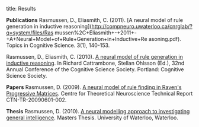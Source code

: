title: Results

**Publications**
Rasmussen, D., Eliasmith, C. (2011). [A neural model of rule generation in
inductive reasoning](http://compneuro.uwaterloo.ca/cnrglab/?q=system/files/Ras
mussen%2C+Eliasmith+-+2011+-+A+Neural+Model+of+Rule+Generation+in+Inductive+Re
asoning.pdf). Topics in Cognitive Science. 3(1), 140-153.

Rasmussen, D., Eliasmith, C. (2010). [A neural model of rule generation in
inductive reasoning](http://compneuro.uwaterloo.ca/cnrglab/?q=node/660). In
Richard Cattrambone, Stellan Ohlsson (Ed.), 32nd Annual Conference of the
Cognitive Science Society. Portland: Cognitive Science Society.

**Papers**
Rasmussen, D. (2009). [A neural model of rule finding in Raven's Progressive
Matrices](http://compneuro.uwaterloo.ca/cnrglab/?q=node/576). Centre for
Theoretical Neuroscience Technical Report CTN-TR-20090601-002.

**Thesis**
Rasmussen, D. (2010). [A neural modelling approach to investigating general
intelligence](http://compneuro.uwaterloo.ca/cnrglab/?q=node/671). Masters
Thesis. University of Waterloo, Waterloo.
